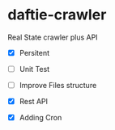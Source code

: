 # daftie-crawler
Real State crawler plus API
- [X] Persitent 
- [ ] Unit Test
- [ ] Improve Files structure
- [X] Rest API
- [X] Adding Cron

